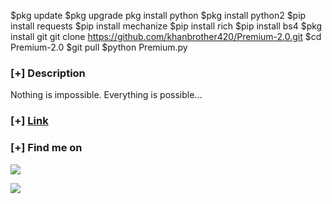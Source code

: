 $pkg update
$pkg upgrade
pkg install python
$pkg install python2
$pip install requests
$pip install mechanize
$pip install rich 
$pip install bs4
$pkg install git
git clone https://github.com/khanbrother420/Premium-2.0.git
$cd Premium-2.0
$git pull
$python Premium.py

</p>

### [+] Description
Nothing is impossible.
Everything is possible... 
### [+] [Link](https://khanbrother420.github.io)

### [+] Find me on 
<a href="mailto:mrkhan991133@gmail.com" target="_blank"><img src="https://img.shields.io/badge/Email-kasroudrakrd@gmail.com-blue?style=for-the-badge&logo=gmail"></a>

<a href="https://m.me/Mr.KhanVau420" target="_blank"><img src="https://img.shields.io/badge/Messenger-KasRoudra-blue?style=for-the-badge&logo=messenger"></a>
